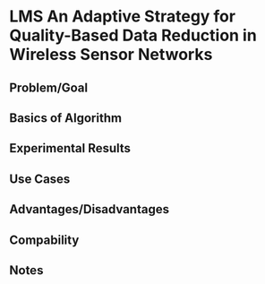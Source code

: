 # LMS An Adaptive Strategy for Quality-Based Data Reduction in Wireless Sensor Networks

## Problem/Goal

## Basics of Algorithm

## Experimental Results

## Use Cases

## Advantages/Disadvantages

## Compability

## Notes

